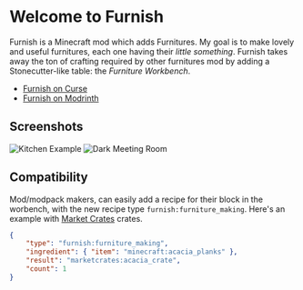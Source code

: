 # Welcome to Furnish

Furnish is a Minecraft mod which adds Furnitures.
My goal is to make lovely and useful furnitures, each one having their *little something*.
Furnish takes away the ton of crafting required by other furnitures mod by adding a Stonecutter-like table: the *Furniture Workbench*.

* [Furnish on Curse](https://www.curseforge.com/minecraft/mc-mods/furnish)
* [Furnish on Modrinth](https://modrinth.com/mod/furnish-furnitures)

## Screenshots

![Kitchen Example](https://media.forgecdn.net/attachments/408/875/kitchen_1280x.png)
![Dark Meeting Room](https://media.forgecdn.net/attachments/408/874/meeting_1280x.png)

## Compatibility

Mod/modpack makers, can easily add a recipe for their block in the worbench, with the new recipe type `furnish:furniture_making`.
Here's an example with [Market Crates](https://www.curseforge.com/minecraft/mc-mods/market-crates) crates.

```json
{
	"type": "furnish:furniture_making",
	"ingredient": { "item": "minecraft:acacia_planks" },
	"result": "marketcrates:acacia_crate",
	"count": 1
}
```
